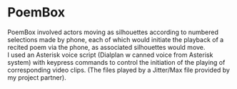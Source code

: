 PoemBox
=======

PoemBox involved actors moving as silhouettes according to numbered selections made by phone, each of which would initiate the playback of a recited poem via the phone, as associated silhouettes would move.  
I used an Asterisk voice script (Dialplan w canned voice from Asterisk system) with keypress commands to control the initiation of the playing of corresponding video clips. (The files played by a Jitter/Max file provided by my project partner).  
